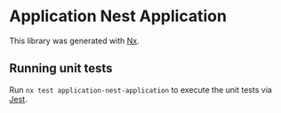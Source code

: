 # Application Nest Application

This library was generated with [Nx](https://nx.dev).

## Running unit tests

Run `nx test application-nest-application` to execute the unit tests via [Jest](https://jestjs.io).
